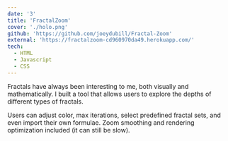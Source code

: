 ```yaml
---
date: '3'
title: 'FractalZoom'
cover: './holo.png'
github: 'https://github.com/joeydubill/Fractal-Zoom'
external: 'https://fractalzoom-cd960970da49.herokuapp.com/'
tech:
  - HTML
  - Javascript
  - CSS
---
```


Fractals have always been interesting to me, both visually and mathematically.
I built a tool that allows users to explore the depths of different types of fractals.

Users can adjust color, max iterations, select predefined fractal sets, and even import their own formulae.
Zoom smoothing and rendering optimization included (it can still be slow).
